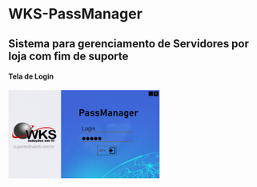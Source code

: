 # WKS-PassManager
## Sistema para gerenciamento de Servidores por loja com fim de suporte
#### Tela de Login
<img src="./Resources/Telas/login.png" width="60%" height="60%">
